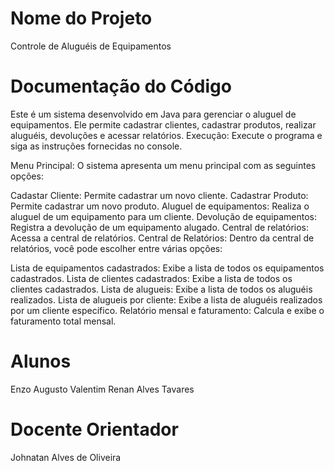 # Nome do Projeto

Controle de Aluguéis de Equipamentos

# Documentação do Código
Este é um sistema desenvolvido em Java para gerenciar o aluguel de equipamentos. Ele permite cadastrar clientes, cadastrar produtos, realizar aluguéis, devoluções e acessar relatórios. 
Execução: Execute o programa e siga as instruções fornecidas no console.

Menu Principal: O sistema apresenta um menu principal com as seguintes opções:

Cadastar Cliente: Permite cadastrar um novo cliente.
Cadastrar Produto: Permite cadastrar um novo produto.
Aluguel de equipamentos: Realiza o aluguel de um equipamento para um cliente.
Devolução de equipamentos: Registra a devolução de um equipamento alugado.
Central de relatórios: Acessa a central de relatórios.
Central de Relatórios: Dentro da central de relatórios, você pode escolher entre várias opções:

Lista de equipamentos cadastrados: Exibe a lista de todos os equipamentos cadastrados.
Lista de clientes cadastrados: Exibe a lista de todos os clientes cadastrados.
Lista de alugueis: Exibe a lista de todos os aluguéis realizados.
Lista de alugueis por cliente: Exibe a lista de aluguéis realizados por um cliente específico.
Relatório mensal e faturamento: Calcula e exibe o faturamento total mensal.

# Alunos

Enzo Augusto Valentim
Renan Alves Tavares

# Docente Orientador
Johnatan Alves de Oliveira

